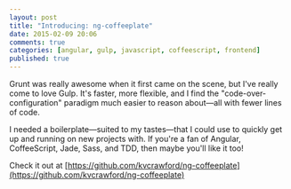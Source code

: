 ```yaml
---
layout: post
title: "Introducing: ng-coffeeplate"
date: 2015-02-09 20:06
comments: true
categories: [angular, gulp, javascript, coffeescript, frontend]
published: true
---
```


Grunt was really awesome when it first came on the scene, but I've really come to love Gulp. It's faster, more flexible, and I find the "code-over-configuration" paradigm much easier to reason about—all with fewer lines of code.

I needed a boilerplate—suited to my tastes—that I could use to quickly get up and running on new projects with. If you're a fan of Angular, CoffeeScript, Jade, Sass, and TDD, then maybe you'll like it too!

Check it out at [https://github.com/kvcrawford/ng-coffeeplate](https://github.com/kvcrawford/ng-coffeeplate)
